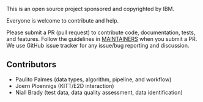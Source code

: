 
This is an open source project sponsored and copyrighted by IBM. 

Everyone is welcome to contribute and help.

Please submit a PR (pull request) to contribute code, documentation, tests, and features. 
Follow the guidelines in [MAINTAINERS](MAINTAINERS.md) when you submit a PR. 
We use GitHub issue tracker for any issue/bug reporting and discussion.

## Contributors
- Paulito Palmes (data types, algorithm, pipeline, and workflow)
- Joern Ploennigs (KITT/E2D interaction)
- Niall Brady (test data, data quality assessment, data identification)
